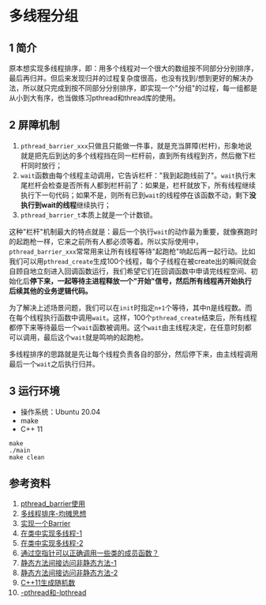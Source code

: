 # 多线程分组

## 1 简介

原本想实现多线程排序，即：用多个线程对一个很大的数组按不同部分分别排序，最后再归并。但后来发现归并的过程复杂度很高，也没有找到/想到更好的解决办法，所以就只完成到按不同部分分别排序，即实现一个"分组"的过程，每一组都是从小到大有序，也当做练习pthread和thread库的使用。

## 2 屏障机制

1. `pthread_barrier_xxx`只做且只能做一件事，就是充当屏障(栏杆)，形象地说就是把先后到达的多个线程挡在同一栏杆前，直到所有线程到齐，然后撤下栏杆同时放行；
2. `wait`函数由每个线程主动调用，它告诉栏杆："我到起跑线前了"。`wait`执行末尾栏杆会检查是否所有人都到栏杆前了：如果是，栏杆就放下，所有线程继续执行下一句代码；如果不是，则所有已到`wait`的线程停在该函数不动，剩下**没执行到wait的线程**继续执行；
3. `pthread_barrier_t`本质上就是一个计数锁。

这种"栏杆"机制最大的特点就是：最后一个执行`wait`的动作最为重要，就像赛跑时的起跑枪一样，它来之前所有人都必须等着。所以实际使用中，`pthread_barrier_xxx`常常用来让所有线程等待"起跑枪"响起后再一起行动。比如我们可以用`pthread_create`生成100个线程，每个子线程在被create出的瞬间就会自顾自地立刻进入回调函数运行，我们希望它们在回调函数中申请完线程空间、初始化后**停下来，一起等待主进程释放一个"开始"信号，然后所有线程再开始执行后续其他的业务逻辑代码。**

为了解决上述场景问题，我们可以在`init`时指定`n+1`个等待，其中n是线程数。而在每个线程执行函数中调用`wait`。这样，100个`pthread_create`结束后，所有线程都停下来等待最后一个`wait`函数被调用。这个`wait`由主线程决定，在任意时刻都可以调用，最后这个`wait`就是鸣响的起跑枪。

多线程排序的思路就是先让每个线程负责各自的部分，然后停下来，由主线程调用最后一个`wait`之后执行归并。

## 3 运行环境

- 操作系统：Ubuntu 20.04
- make
- C++ 11

```shell
make
./main
make clean
```

## 参考资料

1. [pthread_barrier使用](https://blog.csdn.net/jackailson/article/details/51052609)
2. [多线程排序-均摊思想](https://blog.csdn.net/hyb612/article/details/103705632)
3. [实现一个Barrier](https://www.cnblogs.com/ZXYloveFR/p/11300172.html)
4. [在类中实现多线程-1](https://blog.csdn.net/u014571011/article/details/76283676)
5. [在类中实现多线程-2](https://blog.csdn.net/jmh1996/article/details/72235232)
6. [通过空指针可以正确调用一些类的成员函数？](https://blog.csdn.net/digitalkee/article/details/103192503)
7. [静态方法间接访问非静态方法-1](https://stackoverflow.com/questions/35370901/call-non-static-variable-from-a-static-function)
8. [静态方法间接访问非静态方法-2](https://forum.openframeworks.cc/t/how-to-call-non-static-member-function-from-static-member-function/26656/2)
9. [C++11生成随机数](https://blog.csdn.net/tsbyj/article/details/46994851)
10. [-pthread和-lpthread](https://blog.csdn.net/jakejohn/article/details/79825086)

